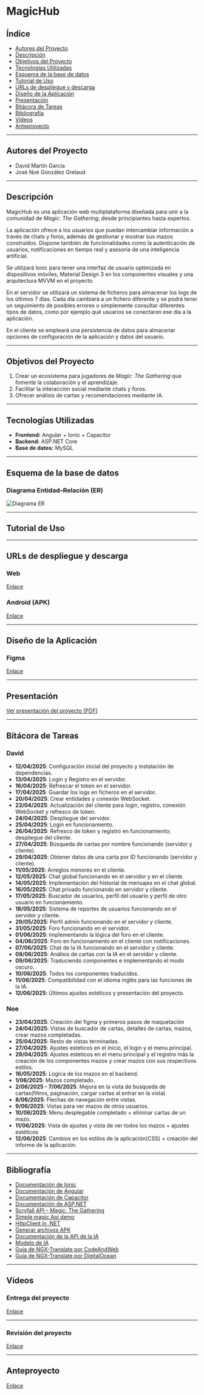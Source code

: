 # MagicHub

## Índice
- [Autores del Proyecto](#autores-del-proyecto)
- [Descripción](#descripción)
- [Objetivos del Proyecto](#objetivos-del-proyecto)
- [Tecnologías Utilizadas](#tecnologías-utilizadas)
- [Esquema de la base de datos](#esquema-de-la-base-de-datos)
- [Tutorial de Uso](#tutorial-de-uso)
- [URLs de despliegue y descarga](#urls-de-despliegue-y-descarga)
- [Diseño de la Aplicación](#diseño-de-la-aplicación)
- [Presentación](#presentación-pdf)
- [Bitácora de Tareas](#bitácora-de-tareas)
- [Bibliografía](#bibliografía)
- [Vídeos](#vídeos)
- [Anteproyecto](#anteproyecto)

---

## Autores del Proyecto

- David Martín García  
- José Noé González Grelaud  

---

## Descripción

MagicHub es una aplicación web multiplataforma diseñada para unir a la comunidad de *Magic: The Gathering*, desde principiantes hasta expertos.

La aplicación ofrece a los usuarios que puedan intercambiar información a través de chats y foros, además de gestionar y mostrar sus mazos construidos. Dispone también de funcionalidades como la autenticación de usuarios, notificaciones en tiempo real y asesoría de una inteligencia artificial.

Se utilizará Ionic para tener una interfaz de usuario optimizada en dispositivos móviles, Material Design 3 en los componentes visuales y una arquitectura MVVM en el proyecto. 

En el servidor se utilizará un sistema de ficheros para almacenar los logs de los últimos 7 días. Cada día cambiará a un fichero diferente y se podrá tener un seguimiento de posibles errores o simplemente consultar diferentes tipos de datos, como por ejemplo qué usuarios se conectaron ese día a la aplicación.

En el cliente se empleará una persistencia de datos para almacenar opciones de configuración de la aplicación y datos del usuario.

---

## Objetivos del Proyecto

1. Crear un ecosistema para jugadores de *Magic: The Gathering* que fomente la colaboración y el aprendizaje.  
2. Facilitar la interacción social mediante chats y foros.  
3. Ofrecer análisis de cartas y recomendaciones mediante IA.  

---

## Tecnologías Utilizadas

- **Frontend:** Angular + Ionic + Capacitor  
- **Backend:** ASP.NET Core  
- **Base de datos:** MySQL

---

## Esquema de la base de datos

### Diagrama Entidad–Relación (ER)

![Diagrama ER](Images/BBDD.png)

---

## Tutorial de Uso

---

## URLs de despliegue y descarga

### Web
[Enlace](https://magic-hub-app.vercel.app/)

### Android (APK)
[Enlace](https://drive.google.com/drive/folders/1mJjBOEZnIKB-zrNw0YdbJ_z0uCPuiiyF?usp=sharing)

---

## Diseño de la Aplicación

### Figma
[Enlace](https://www.figma.com/design/9UIaWhamE4J6e4vrTp9jap/MAGICHUB-MOCKUP?node-id=0-1&t=RVZqIslaLqk6i7ja-1)

---

## Presentación

[Ver presentación del proyecto (PDF)](./MagicHub.pdf)

---

## Bitácora de Tareas

### David
- **12/04/2025**: Configuración inicial del proyecto y instalación de dependencias.
- **13/04/2025**: Login y Registro en el servidor.
- **16/04/2025**: Refrescar el token en el servidor.
- **17/04/2025**: Guardar los logs en ficheros en el servidor.
- **20/04/2025**: Crear entidades y conexión WebSocket.
- **23/04/2025**: Actualización del cliente para login, registro, conexión WebSocket y refresco de token.
- **24/04/2025**: Despliegue del servidor.
- **25/04/2025**: Login en funcionamiento.
- **26/04/2025**: Refresco de token y registro en funcionamiento; despliegue del cliente.
- **27/04/2025**: Búsqueda de cartas por nombre funcionando (servidor y cliente).
- **29/04/2025**: Obtener datos de una carta por ID funcionando (servidor y cliente).
- **11/05/2025**: Arreglos menores en el cliente.
- **12/05/2025**: Chat global funcionando en el servidor y en el cliente.
- **14/05/2025**: Implementación del historial de mensajes en el chat global.
- **16/05/2025**: Chat privado funcionando en servidor y cliente.
- **17/05/2025**: Buscador de usuarios, perfil del usuario y perfil de otro usuario en funcionamiento.
- **18/05/2025**: Sistema de reportes de usuarios funcionando en el servidor y cliente.
- **29/05/2025**: Perfil admin funcionando en el servidor y cliente.
- **31/05/2025**: Foro funcionando en el servidor.
- **01/06/2025**: Implementando la lógica del foro en el cliente.
- **04/06/2025**: Foro en funcionamiento en el cliente con notificaciones.
- **07/06/2025**: Chat de la IA funcionando en el servidor y cliente.
- **08/06/2025**: Análisis de cartas con la IA en el servidor y cliente.
- **09/06/2025**: Traduciendo componentes e implementando el modo oscuro.
- **10/06/2025**: Todos los componentes traducidos.
- **11/06/2025**: Compatibilidad con el idioma inglés para las funciones de la IA.
- **12/06/2025**: Últimos ajustes estéticos y presentación del proyecto.



### Noe
- **23/04/2025**: Creación del figma y primeros pasos de maquetación
- **24/04/2025**: Vistas de buscador de cartas, detalles de cartas, mazos, crear mazos completadas.
- **25/04/2025**: Resto de vistas terminadas.
- **27/04/2025**: Ajustes esteticos en el inicio, el login y el menu principal.
- **29/04/2025**: Ajustes esteticos en el menu principal y el registro más la creación de los componentes mazos y crear mazos con sus respectivos estilos.
- **16/05/2025**: Logica de los mazos en el backend.
- **1/06/2025**: Mazos completado.
- **2/06/2025 - 7/06/2025**: Mejora en la vista de busqueda de cartas(filtros, paginación, cargar cartas al entrar en la vista)
- **8/06/2025**: Flechas de navegación entre vistas.
- **9/06/2025**: Vistas para ver mazos de otros usuarios.
- **10/06/2025**: Menu desplegable completado + eliminar cartas de un mazo.
- **11/06/2025**: Vista de ajustes y vista de ver todos los mazos + ajustes estéticos
- **12/06/2025**: Cambios en los estilos de la aplicación(CSS) + creación del informe de la aplicación.

---

## Bibliografía

- [Documentación de Ionic](https://ionicframework.com/docs/components)
- [Documentación de Angular](https://angular.dev/overview)
- [Documentación de Capacitor](https://capacitorjs.com/docs)
- [Documentación de ASP.NET](https://learn.microsoft.com/es-es/aspnet/core/?view=aspnetcore-9.0)
- [Scryfall API – Magic: The Gathering](https://scryfall.com/docs/api)
- [Simple magic Api demo](https://www.youtube.com/watch?v=l50izjxnJtE)
- [HttpClient In .NET](https://www.youtube.com/watch?v=g-JGay_lnWI)
- [Generar archivos APK](https://code.tutsplus.com/es/how-to-generate-apk-and-signed-apk-files-in-android-studio--cms-37927t)
- [Documentación de la API de la IA](https://openrouter.ai/docs/quickstart)
- [Modelo de IA](https://openrouter.ai/deepseek/deepseek-r1-0528:free)
- [Guía de NGX-Translate por CodeAndWeb](https://www.codeandweb.com/babeledit/tutorials/how-to-translate-your-angular-app-with-ngx-translate)
- [Guía de NGX-Translate por DigitalOcean](https://www.digitalocean.com/community/tutorials/angular-ngx-translate)

---

## Vídeos

### Entrega del proyecto

[Enlace]()

---

### Revisión del proyecto

[Enlace](https://drive.google.com/file/d/1W9ygPesxZU1p28SSNWP7tGrXJTAct0H_/view?usp=sharing)

---

## Anteproyecto

[Enlace](https://big-mercury-2f2.notion.site/Anteproyecto-1c625e1380868064812cf17aef250f8b)
